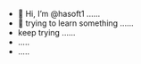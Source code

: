 - 👋 Hi, I’m @hasoft1 ......
- 👀 trying to learn something ......
- keep trying ......
- .....
- .....

<!---
hasoft1/hasoft1 is a ✨ special ✨ repository because its `README.md` (this file) appears on your GitHub profile.
You can click the Preview link to take a look at your changes.
--->

